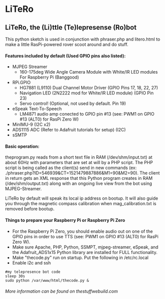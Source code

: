 # LiTeRo
## LiTeRo, the (Li)ttle (Te)lepresense (Ro)bot  

This python sketch is used in conjunction with phraser.php and litero.html to make a little RasPi-powered rover scoot around and do stuff.

#### Features included by default (Used GPIO pins also listed):
- MJPEG Streamer
  - 160-175deg Wide Angle Camera Module with White/IR LED modules For Raspberry Pi (Banggood)
- RPi.GPIO
  - HG7881 (L9110) Dual Channel Motor Driver (GPIO Pins 17, 18, 22, 27)
  - Navigation LED (2N2222 mod for White/IR LED module) (GPIO Pin 23)
  - Servo control! (Optional, not used by default. Pin 19)
- eSpeak Text-To-Speech
  - LM4871 audio amp conected to GPIO pin #13 (see: PWM1 on GPIO #13 (ALT0) for RasPi Zero W) 
- MinIMU-9 (I2C x2)
- ADS1115 ADC (Refer to Adafruit tutorials for setup) (I2C)
- sSMTP
	
#### Basic operation:
theprogram.py reads from a short text file in RAM (/dev/shm/input.txt) at about 60Hz with parameters that are set at will by a PHP script. The PHP script is being called as the client(s) send in new commands (ex: ./phraser.php?ID=546939&CT=1521479887886&M1=90&M2=90). The client in return gets an XML response that this Python program creates in RAM (/dev/shm/output.txt) along with an ongoing live view from the bot using MJPEG-Streamer. 
  
 LiTeRo by default will speak its local ip address on bootup. It will also guide you through the magnetic compass calibration when mag_calibration.txt is removed before bootup.

#### Things to prepare your Raspberry Pi or Raspberry Pi Zero
- For the Raspberry Pi Zero, you should enable audio out on one of the GPIO pins in order to use TTS (see: PWM1 on GPIO #13 (ALT0) for RasPi Zero W). 
- Make sure Apache, PHP, Python, SSMPT, mjpeg-streamer, eSpeak, and the Adafruit_ADS1x15 Python library are installed for FULL functionality.
- Make "thecode.py" run on startup. Put the following in /etc/rc.local
- Enable i2c and ssh
```
#my telepresence bot code
sleep 30s
sudo python /var/www/html/thecode.py &
```
  
  
  
 ###### More information can be found on thestuffwebuild.com
